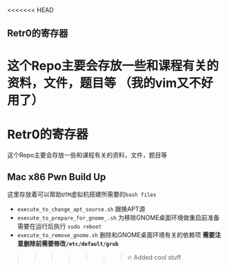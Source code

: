 <<<<<<< HEAD
## Retr0的寄存器

这个Repo主要会存放一些和课程有关的资料，文件，题目等
（我的vim又不好用了）
=======
# Retr0的寄存器

这个Repo主要会存放一些和课程有关的资料，文件，题目等

## Mac x86 Pwn Build Up
这里存放着可以帮助`UTM`虚拟机搭建所需要的`bash files`
* `execute_to_change_apt_source.sh` 跟换APT源
* `execute_to_prepare_for_gnome_.sh` 为移除GNOME桌面环境做重启前准备 需要在运行后执行 `sudo reboot`
* `execute_to_remove_gnome.sh` 删除和GNOME桌面环境有关的依赖项 **需要注意删除前需要修改`/etc/default/grub`**
>>>>>>> 🔥 Added cool stuff
